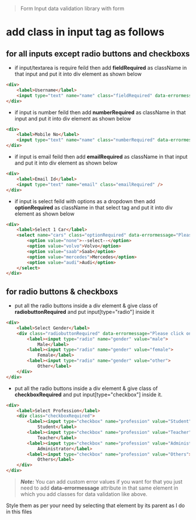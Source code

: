 > Form Input data validation library with form

# add class in input tag as follows

## for all inputs except radio buttons and checkboxs
- if input/textarea is require feild then add **fieldRequired** as className in that input and put it into div element as shown below
```html
<div>
    <label>Username</label>
    <input type="text" name="name" class="fieldRequired" data-errormessage="Please enter your username" />
</div>
```

- if input is number feild then add **numberRequired** as className in that input and put it into div element as shown below
```html
<div>
    <label>Mobile No</label>
    <input type="text" name="name" class="numberRequired" data-errormessage="Please enter your mobile no" />
</div>
```

- if input is email feild then add **emailRequired** as className in that input and put it into div element as shown below
```html
<div>
    <label>Email Id</label>
    <input type="text" name="email" class="emailRequired" />
</div>
```

- if input is select feild with options as a dropdown then add **optionRequired** as className in that select tag and put it into div element as shown below
```html
<div>
    <label>Select 1 Car</label>
    <select name="cars" class="optionRequired" data-errormessage="Please select">
        <option value="none">--select--</option>
        <option value="volvo">Volvo</option>
        <option value="saab">Saab</option>
        <option value="mercedes">Mercedes</option>
        <option value="audi">Audi</option>
    </select>
</div>
```

## for radio buttons & checkboxs
- put all the radio buttons inside a div element & give class of **radiobuttonRequired** and put input[type="radio"] inside it
```html
<div>
    <label>Select Gender</label>
    <div class="radiobuttonRequired" data-errormessage="Please click one">
        <label><input type="radio" name="gender" value="male">
            Male</label>
        <label><input type="radio" name="gender" value="female">
            Female</label>
        <label><input type="radio" name="gender" value="other">
            Other</label>
    </div>
</div>
```

- put all the radio buttons inside a div element & give class of **checkboxRequired** and put input[type="checkbox"] inside it.
```html
<div>
    <label>Select Profession</label>
    <div class="checkboxRequired">
        <label><input type="checkbox" name="profession" value="Student">
            Student</label>
        <label><input type="checkbox" name="profession" value="Teacher">
            Teacher</label>
        <label><input type="checkbox" name="profession" value="Administrator">
            Administrator</label>
        <label><input type="checkbox" name="profession" value="Others">
            Others</label>
    </div>
</div>
```


> ***Note:*** You can add custom error values if you want for that you just need to add **data-errormessage** attribute in that same element in which you add classes for data validation like above.


Style them as per your need by selecting that element by its parent as I do in this files